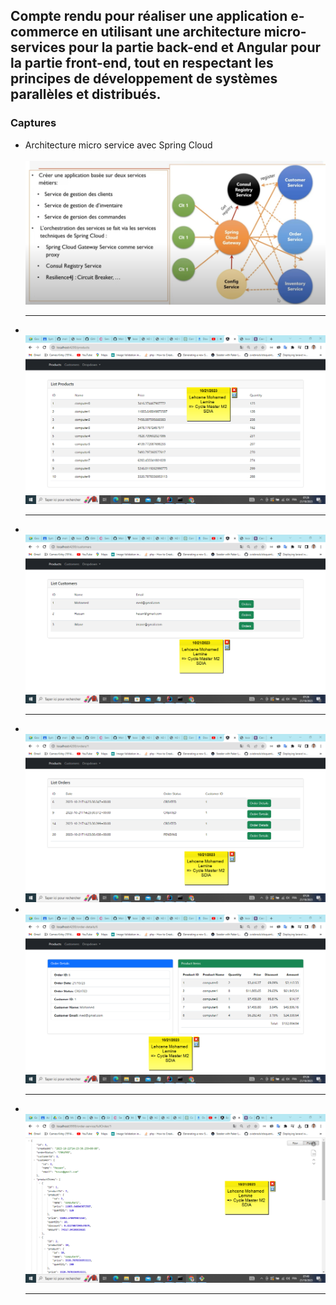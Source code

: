 <h2>Compte rendu pour réaliser une application e-commerce en utilisant une architecture micro-services pour la partie back-end et Angular pour la partie front-end, tout en respectant les principes de développement de systèmes parallèles et distribués.</h2>
<h3>Captures </h3>

<ul>
    <li>Architecture micro service avec Spring Cloud </li>
<br>
    <img src="./img/img01.png"/>
<hr/>
<li></li>
<img src="./img/img02.png"/>
<hr/>
<li></li>
<img src="./img/img03.png"/>

<hr/>

<li></li>
<img src="./img/img04.png"/>
<li></li>
<img src="./img/img05.png"/>
<hr/>
<li></li>
<img src="./img/img06.png"/>
<hr/>
</ul>








